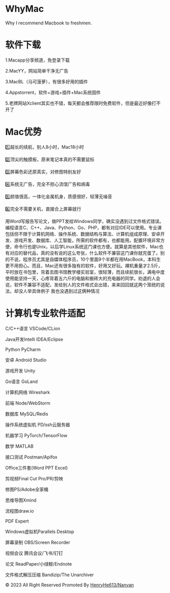 # WhyMac
Why I recommend Macbook to freshmen.

# 软件下载
1.Macapp分享频道，免登录下载

2.MacYY，网站简单干净无广告

3.MacBL（马可菠萝），有很多好用的插件

4.Appstorrent，软件+游戏+插件+Mac系统固件

5.老牌网站Xclient其实也不错，每天都会推荐限时免费软件，但是最近好像打不开了


# Mac优势
1️⃣超长的续航，别人8小时，Mac18小时

2️⃣顶尖的触摸板，原来笔记本真的不需要鼠标

3️⃣屏幕色彩还原真实，对修图特别友好

4️⃣系统无广告，完全不担心流氓广告和病毒

5️⃣颜值很高，一体化金属机身，质感很好，轻薄无噪音

6️⃣完全不需要关机，直接合上屏幕就行

用Word写报告写论文，做PPT发给Windows同学，确实没遇到过文件格式错误。编程语言C、C++、Java、Python、Go、PHP，都有对应IDE可以使用。专业课包括但不限于计算机网络、操作系统、数据结构与算法、计算机组成原理、安卓开发、游戏开发、数据库、人工智能，所需的软件都有，也都能用。配置环境非常方便，命令行也是Unix，以后学Linux系统这门课也方便。就算是其他软件，Mac也有对应的替代品，真的没有说的这么夸张，什么软件不兼容这门课你就完蛋了。别的不说，程序员尤其是自媒体程序员，10个里面9个半都在用MacBook，本科生更不用担心。而且，Mac还有很多独有的软件，好用又好玩。裸机重量才2.5斤，平时放在书包里，背着去图书馆教学楼实验室，很轻薄，而且续航很长，满电中度使用能坚持一天，心疼背着五六斤的电脑和搬砖大的充电器的同学。劝退的人会说，软件不兼容不适配，发给别人的文件格式会出错，来来回回就这两个笼统的说法，却没人举具体例子 我也没遇到过这俩种情况




# 计算机专业软件适配
C/C++语言 VSCode/CLion

Java开发Intelli IDEA/Eclipse

Python PyCharm

安卓 Android Studio

游戏开发 Unity

Go语言 GoLand

计算机网络 Wireshark

前端 Node/WebStorm

数据库 MySQL/Redis

操作系统虚拟机 PD/ssh云服务器

机器学习 PyTorch/TensorFlow

数学 MATLAB

接口测试 Postman/Apifox

Office三件套(Word PPT Excel)

剪视频Final Cut Pro/PR/剪映

修图PS/Adobe全家桶

思维导图Xmind

流程图draw.io

PDF Expert

Windows虚拟机Parallels Desktop

屏幕录制 OBS/Screen Recorder

视频会议 腾讯会议/飞书/钉钉

论文 ReadPaper/小绿鲸/Endnote

文件格式解压压缩 Bandizip/The Unarchiver






© 2023 All Right Reserved 
Promoted By [HenryHe613/Nanyan](https://www.nanyan.cc/)
